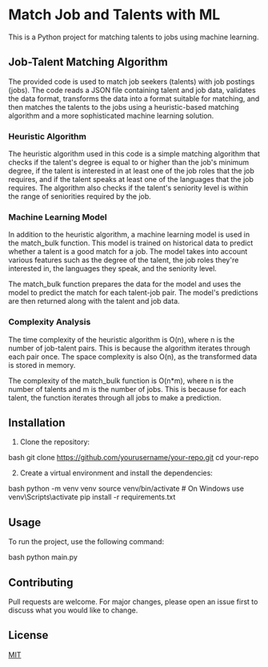 # Match Job and Talents with ML

This is a Python project for matching talents to jobs using machine learning.

## Job-Talent Matching Algorithm
The provided code is used to match job seekers (talents) with job postings (jobs). The code reads a JSON file containing talent and job data, validates the data format, transforms the data into a format suitable for matching, and then matches the talents to the jobs using a heuristic-based matching algorithm and a more sophisticated machine learning solution.

### Heuristic Algorithm
The heuristic algorithm used in this code is a simple matching algorithm that checks if the talent's degree is equal to or higher than the job's minimum degree, if the talent is interested in at least one of the job roles that the job requires, and if the talent speaks at least one of the languages that the job requires. The algorithm also checks if the talent's seniority level is within the range of seniorities required by the job.

### Machine Learning Model
In addition to the heuristic algorithm, a machine learning model is used in the match_bulk function. This model is trained on historical data to predict whether a talent is a good match for a job. The model takes into account various features such as the degree of the talent, the job roles they're interested in, the languages they speak, and the seniority level.

The match_bulk function prepares the data for the model and uses the model to predict the match for each talent-job pair. The model's predictions are then returned along with the talent and job data.

### Complexity Analysis

The time complexity of the heuristic algorithm is O(n), where n is the number of job-talent pairs. This is because the algorithm iterates through each pair once. The space complexity is also O(n), as the transformed data is stored in memory.

The complexity of the match_bulk function is O(n*m), where n is the number of talents and m is the number of jobs. This is because for each talent, the function iterates through all jobs to make a prediction.

## Installation

1. Clone the repository:

bash
git clone https://github.com/yourusername/your-repo.git
cd your-repo


2. Create a virtual environment and install the dependencies:

bash
python -m venv venv
source venv/bin/activate  # On Windows use venv\Scripts\activate
pip install -r requirements.txt


## Usage

To run the project, use the following command:

bash
python main.py


## Contributing

Pull requests are welcome. For major changes, please open an issue first to discuss what you would like to change.

## License

[MIT](https://choosealicense.com/licenses/mit/)
